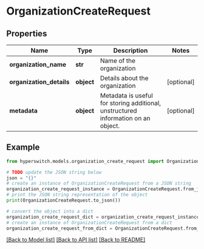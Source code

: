 # OrganizationCreateRequest


## Properties

Name | Type | Description | Notes
------------ | ------------- | ------------- | -------------
**organization_name** | **str** | Name of the organization | 
**organization_details** | **object** | Details about the organization | [optional] 
**metadata** | **object** | Metadata is useful for storing additional, unstructured information on an object. | [optional] 

## Example

```python
from hyperswitch.models.organization_create_request import OrganizationCreateRequest

# TODO update the JSON string below
json = "{}"
# create an instance of OrganizationCreateRequest from a JSON string
organization_create_request_instance = OrganizationCreateRequest.from_json(json)
# print the JSON string representation of the object
print(OrganizationCreateRequest.to_json())

# convert the object into a dict
organization_create_request_dict = organization_create_request_instance.to_dict()
# create an instance of OrganizationCreateRequest from a dict
organization_create_request_from_dict = OrganizationCreateRequest.from_dict(organization_create_request_dict)
```
[[Back to Model list]](../README.md#documentation-for-models) [[Back to API list]](../README.md#documentation-for-api-endpoints) [[Back to README]](../README.md)


